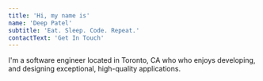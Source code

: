 ```yaml
---
title: 'Hi, my name is'
name: 'Deep Patel'
subtitle: 'Eat. Sleep. Code. Repeat.'
contactText: 'Get In Touch'
---
```

I'm a software engineer located in Toronto, CA who who enjoys developing, and designing exceptional, high-quality applications.

